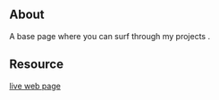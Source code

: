 ## About
A base page where you can surf through my projects . 

## Resource
[live web page](https://brusooo.netlify.app)
